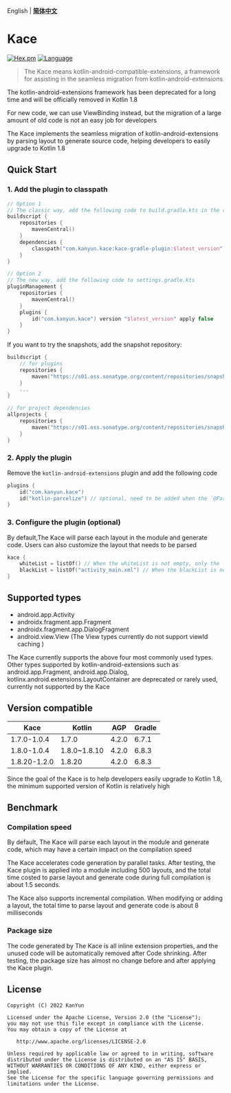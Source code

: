 English | **[简体中文](README_zh.md)**

# Kace
[![Hex.pm](https://img.shields.io/hexpm/l/plug.svg)](https://www.apache.org/licenses/LICENSE-2.0)
[![Language](https://img.shields.io/badge/Language-Kotlin-green)](https://kotlinlang.org/)

> The Kace means kotlin-android-compatible-extensions, a framework for assisting in the seamless migration from kotlin-android-extensions

The kotlin-android-extensions framework has been deprecated for a long time and will be officially removed in Kotlin 1.8

For new code, we can use ViewBinding instead, but the migration of a large amount of old code is not an easy job for developers

The Kace implements the seamless migration of kotlin-android-extensions by parsing layout to generate source code, helping developers to easily upgrade to Kotlin 1.8

## Quick Start
### 1. Add the plugin to classpath
```kotlin
// Option 1
// The classic way, add the following code to build.gradle.kts in the root directory
buildscript {
    repositories {
        mavenCentral()
    }
    dependencies {
        classpath("com.kanyun.kace:kace-gradle-plugin:$latest_version")
    }
}

// Option 2
// The new way, add the following code to settings.gradle.kts
pluginManagement {
    repositories {
        mavenCentral()
    }
    plugins {
        id("com.kanyun.kace") version "$latest_version" apply false
    }
}
````

If you want to try the snapshots, add the snapshot repository:

```kotlin
buildscript {
    // for plugins
    repositories {
        maven("https://s01.oss.sonatype.org/content/repositories/snapshots") 
    }
    ...
}

// for project dependencies
allprojects {
    repositories {
        maven("https://s01.oss.sonatype.org/content/repositories/snapshots")
    }    
}
```

### 2. Apply the plugin
Remove the `kotlin-android-extensions` plugin and add the following code

```kotlin
plugins {
    id("com.kanyun.kace")
    id("kotlin-parcelize") // optional, need to be added when the `@Parcelize` annotation is used
}
````

### 3. Configure the plugin (optional)
By default,The Kace will parse each layout in the module and generate code. Users can also customize the layout that needs to be parsed

```kotlin
kace {
    whiteList = listOf() // When the whiteList is not empty, only the layout in the whiteList will be parsed
    blackList = listOf("activity_main.xml") // When the blackList is not empty, the layout in the blackList will not be parsed
}
````

## Supported types
- android.app.Activity
- androidx.fragment.app.Fragment
- androidx.fragment.app.DialogFragment
- android.view.View (The View types currently do not support viewId caching )

The Kace currently supports the above four most commonly used types. Other types supported by kotlin-android-extensions such as android.app.Fragment, android.app.Dialog, kotlinx.android.extensions.LayoutContainer are deprecated or rarely used, currently not supported by the Kace

## Version compatible
| Kace         | Kotlin        | AGP   | Gradle |
|--------------|---------------|-------|--------|
| 1.7.0-1.0.4  | 1.7.0         | 4.2.0 | 6.7.1  |
| 1.8.0-1.0.4  | 1.8.0~1.8.10  | 4.2.0 | 6.8.3  |
| 1.8.20-1.2.0 | 1.8.20 | 4.2.0 | 6.8.3  |

Since the goal of the Kace is to help developers easily upgrade to Kotlin 1.8, the minimum supported version of Kotlin is relatively high

## Benchmark
### Compilation speed
By default, The Kace will parse each layout in the module and generate code, which may have a certain impact on the compilation speed

The Kace accelerates code generation by parallel tasks. After testing, the Kace plugin is applied into a module including 500 layouts, and the total time costed to parse layout and generate code during full compilation is about 1.5 seconds.

The Kace also supports incremental compilation. When modifying or adding a layout, the total time to parse layout and generate code is about 8 milliseconds

### Package size
The code generated by The Kace is all inline extension properties, and the unused code will be automatically removed after Code shrinking. After testing, the package size has almost no change before and after applying the Kace plugin.

## License
````
Copyright (C) 2022 KanYun

Licensed under the Apache License, Version 2.0 (the "License");
you may not use this file except in compliance with the License.
You may obtain a copy of the License at

   http://www.apache.org/licenses/LICENSE-2.0

Unless required by applicable law or agreed to in writing, software
distributed under the License is distributed on an "AS IS" BASIS,
WITHOUT WARRANTIES OR CONDITIONS OF ANY KIND, either express or implied.
See the License for the specific language governing permissions and
limitations under the License.
````